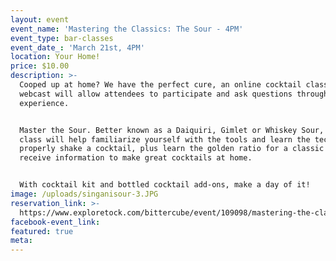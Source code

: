```yaml
---
layout: event
event_name: 'Mastering the Classics: The Sour - 4PM'
event_type: bar-classes
event_date_: 'March 21st, 4PM'
location: Your Home!
price: $10.00
description: >-
  Cooped up at home? We have the perfect cure, an online cocktail class! The
  webcast will allow attendees to participate and ask questions throughout the
  experience.


  Master the Sour. Better known as a Daiquiri, Gimlet or Whiskey Sour, this
  class will help familiarize yourself with the tools and learn the technique to
  properly shake a cocktail, plus learn the golden ratio for a classic Sour and
  receive information to make great cocktails at home.


  With cocktail kit and bottled cocktail add-ons, make a day of it!
image: /uploads/singanisour-3.JPG
reservation_link: >-
  https://www.exploretock.com/bittercube/event/109098/mastering-the-classics-the-sour-online-experience-4pm
facebook-event_link:
featured: true
meta:
---
```


